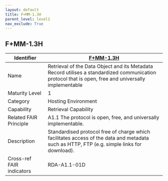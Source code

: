 ```yaml
---
layout: default
title: F+MM-1.3H
parent_level: level1
nav_exclude: True
---
```


## F+MM-1.3H

| Identifier | [F+MM-1.3H](https://github.com/FAIRplus/Data-Maturity/blob/indicator-definitions/docs/_indicators/C.%20F%2BMM-1.3H.md) |
| ---------- | ----------|
| Name | Retrieval of the Data Object and its Metadata Record utilises a standardized communication protocol that is open, free and universally implementable |
| Maturity Level | 1 |
| Category | Hosting Environment |
| Capability | Retrieval Capability |
| Related FAIR Principle | A1.1 The protocol is open, free, and universally implementable. |
| Description | Standardised protocol free of charge which facilitates access of the data and metadata such as HTTP, FTP (e.g. simple links for download). |
| Cross-ref FAIR indicators | RDA-A1.1-01D |
